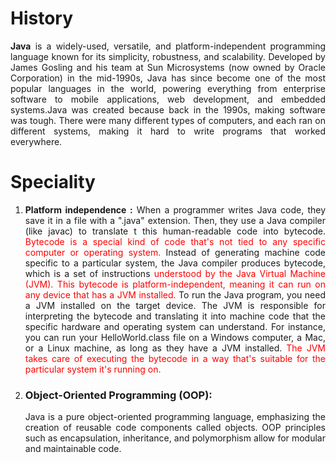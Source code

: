 <div style="text-align:justify;">



# History

**Java** is a widely-used, versatile, and platform-independent programming language known for its simplicity, robustness, and scalability. Developed by James Gosling and his team at Sun Microsystems (now owned by Oracle Corporation) in the mid-1990s, Java has since become one of the most popular languages in the world, powering everything from enterprise software to mobile applications, web development, and embedded systems.Java was created because back in the 1990s, making software was tough. There were many different types of computers, and each ran on different systems, making it hard to write programs that worked everywhere.

# Speciality

1. **Platform independence :** When a programmer writes Java
   code, they save it in a file with a ".java" extension.
   Then, they use a Java compiler (like javac) to translate t
   this human-readable code into bytecode.
   <span style="color:red;"> Bytecode is a special kind of code that's not
   tied to any specific computer or operating system.</span>
   Instead of generating machine code specific to a
   particular system, the Java compiler produces bytecode, which is a set of instructions    <span style="color:red;">understood by the
   Java Virtual Machine (JVM). This bytecode is platform-independent, meaning it can run on any device that has a
   JVM installed. </span>   To run the Java program, you need a JVM installed on the target device. The JVM is responsible for
   interpreting the bytecode and translating it into machine code that the specific hardware and operating system can
   understand. For instance, you can run your HelloWorld.class file on a Windows computer, a Mac, or a Linux machine,
   as long as they have a JVM installed.    <span style="color:red;"> The JVM takes care of executing the bytecode in a
   way that's suitable for the
   particular system it's running on. </span>

2. ### Object-Oriented Programming (OOP):
   Java is a pure object-oriented programming language, emphasizing the creation of reusable code components called objects. OOP principles such as encapsulation, inheritance, and polymorphism allow for modular and maintainable code.


</div>